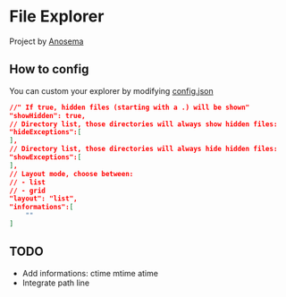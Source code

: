 # File Explorer
Project by [Anosema](https://github.com/Anosema/FileExplorer)


## How to config
You can custom your explorer by modifying [config.json](config.json)
```json
//" If true, hidden files (starting with a .) will be shown" 
"showHidden": true,
// Directory list, those directories will always show hidden files: 
"hideExceptions":[
],
// Directory list, those directories will always hide hidden files: 
"showExceptions":[
],
// Layout mode, choose between:
// - list
// - grid
"layout": "list",
"informations":[
	""
]
```

## TODO

- Add informations: ctime mtime atime
- Integrate path line